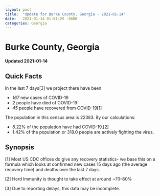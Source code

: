 ```yaml
---
layout: post
title:  "Update for Burke County, Georgia - 2021-01-14"
date:   2021-01-14 01:01:29 -0600
categories: Georgia
---
```


# Burke County, Georgia
#### Updated 2021-01-14

## Quick Facts

In the last 7 days[3] we project there have been
- *167* new cases of COVID-19
- *2* people have died of COVID-19
- *45* people have recovered from COVID-19[1]

The population in this census area is 22383. By our calculations:
- 8.22% of the population have had COVID-19.[2]
- 1.42% of the population or 318.0 people are actively fighting the virus.

## Synopsis




[1] Most US CDC offices do give any recovery statistics- we base this on a formula which looks at confirmed new cases
15 days ago (the average recovery time) and deaths over the last 7 days.

[2] Herd Immunity is thought to take effect at around ~70-80%

[3] Due to reporting delays, this data may be incomplete.
 
    